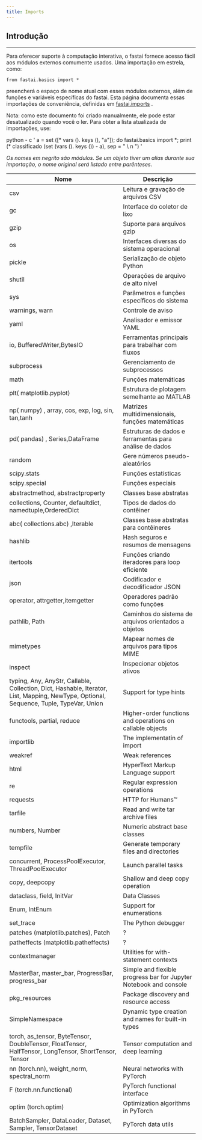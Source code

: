 ```yaml
---
title: Imports
---
```


## Introdução
---------------------------

Para oferecer suporte à computação interativa, o fastai fornece acesso fácil aos módulos externos comumente usados. Uma importação em estrela, como:

    from fastai.basics import *
    

preencherá o espaço de nome atual com esses módulos externos, além de funções e variáveis ​​específicas do fastai. Esta página documenta essas importações de conveniência, definidas em [fastai.imports](https://github.com/fastai/fastai/blob/master/fastai/imports) .

Nota: como este documento foi criado manualmente, ele pode estar desatualizado quando você o ler. Para obter a lista atualizada de importações, use:

python \- c ' a = set (\[\* vars (). keys (), "a"\]); do fastai.basics import \*; print (\* classificado (set (vars (). keys ()) - a), sep = " \\ n ") '

_Os nomes em negrito são módulos. Se um objeto tiver um alias durante sua importação, o nome original será listado entre parênteses._

|Nome|Descrição|
|--- |--- |
|csv|Leitura e gravação de arquivos CSV|
|gc|Interface do coletor de lixo|
|gzip|Suporte para arquivos gzip|
|os|Interfaces diversas do sistema operacional|
|pickle|Serialização de objeto Python|
|shutil|Operações de arquivo de alto nível|
|sys|Parâmetros e funções específicos do sistema|
|warnings, warn|Controle de aviso|
|yaml|Analisador e emissor YAML|
|io, BufferedWriter,BytesIO|Ferramentas principais para trabalhar com fluxos|
|subprocess|Gerenciamento de subprocessos|
|math|Funções matemáticas|
|plt( matplotlib.pyplot)|Estrutura de plotagem semelhante ao MATLAB|
|np( numpy) , array, cos, exp,  log, sin, tan,tanh|Matrizes multidimensionais, funções matemáticas|
|pd( pandas) , Series,DataFrame|Estruturas de dados e ferramentas para análise de dados|
|random|Gere números pseudo-aleatórios|
|scipy.stats|Funções estatísticas|
|scipy.special|Funções especiais|
|abstractmethod, abstractproperty|Classes base abstratas|
|collections, Counter, defaultdict, namedtuple,OrderedDict|Tipos de dados do contêiner|
|abc( collections.abc) ,Iterable|Classes base abstratas para contêineres|
|hashlib|Hash seguros e resumos de mensagens|
|itertools|Funções criando iteradores para loop eficiente|
|json|Codificador e decodificador JSON|
|operator, attrgetter,itemgetter|Operadores padrão como funções|
|pathlib, Path|Caminhos do sistema de arquivos orientados a objetos|
|mimetypes|Mapear nomes de arquivos para tipos MIME|
|inspect|Inspecionar objetos ativos|
|typing, Any, AnyStr, Callable, Collection, Dict, Hashable, Iterator, List, Mapping, NewType, Optional, Sequence, Tuple, TypeVar, Union|Support for type hints|
|functools, partial, reduce|Higher-order functions and operations on callable objects|
|importlib|The implementatin of import|
|weakref|Weak references|
|html|HyperText Markup Language support|
|re|Regular expression operations|
|requests|HTTP for Humans™|
|tarfile|Read and write tar archive files|
|numbers, Number|Numeric abstract base classes|
|tempfile|Generate temporary files and directories|
|concurrent, ProcessPoolExecutor, ThreadPoolExecutor|Launch parallel tasks|
|copy, deepcopy|Shallow and deep copy operation|
|dataclass, field, InitVar|Data Classes|
|Enum, IntEnum|Support for enumerations|
|set_trace|The Python debugger|
|patches (matplotlib.patches), Patch|?|
|patheffects (matplotlib.patheffects)|?|
|contextmanager|Utilities for with-statement contexts|
|MasterBar, master_bar, ProgressBar, progress_bar|Simple and flexible progress bar for Jupyter Notebook and console|
|pkg_resources|Package discovery and resource access|
|SimpleNamespace|Dynamic type creation and names for built-in types|
|torch, as_tensor, ByteTensor, DoubleTensor, FloatTensor, HalfTensor, LongTensor, ShortTensor, Tensor|Tensor computation and deep learning|
|nn (torch.nn), weight_norm, spectral_norm|Neural networks with PyTorch|
|F (torch.nn.functional)|PyTorch functional interface|
|optim (torch.optim)|Optimization algorithms in PyTorch|
|BatchSampler, DataLoader, Dataset, Sampler, TensorDataset|PyTorch data utils|
